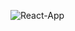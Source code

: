 ![React-App](https://github.com/ranjithmano13/TaskBuddy-react-app/assets/21175380/53c80273-1744-441b-b001-0df777566062)
